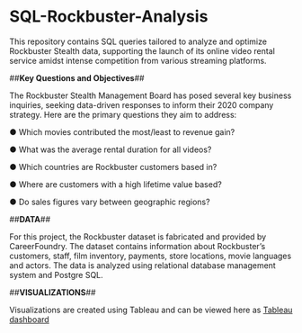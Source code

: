 # SQL-Rockbuster-Analysis
This repository contains SQL queries tailored to analyze and optimize Rockbuster Stealth data, supporting the launch of its online video rental service amidst intense competition from various streaming platforms.


##**Key Questions and Objectives**##

The Rockbuster Stealth Management Board has posed several key business inquiries, seeking data-driven responses to inform their 2020 company strategy. 
Here are the primary questions they aim to address:

● Which movies contributed the most/least to revenue gain?

● What was the average rental duration for all videos?

● Which countries are Rockbuster customers based in?

● Where are customers with a high lifetime value based?

● Do sales figures vary between geographic regions?

##**DATA**##

For this project, the Rockbuster dataset is fabricated and provided by CareerFoundry. 
The dataset contains information about Rockbuster’s customers, staff, film inventory, payments, store locations, movie languages and actors.
The data is analyzed using relational database management system and Postgre SQL.

##**VISUALIZATIONS**##

Visualizations are created using Tableau and can be viewed here as [Tableau dashboard](https://public.tableau.com/app/profile/usha.bharati.telikicherla/viz/RockbusterStealth_17074281002540/RockbusterStealth-DataAnalysis)
